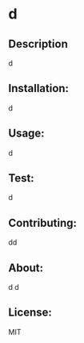 
# d

## Description
d 
## Installation: 
d
## Usage: 
d
## Test:
d
## Contributing: 
dd
## About:
d
d
## License:
MIT
   
